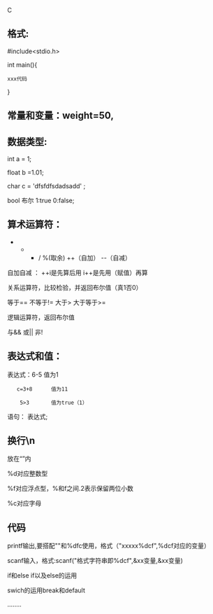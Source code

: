 C

## 格式:

#include<stdio.h>

int main(){

    xxx代码

}

## 常量和变量：weight=50,


## 数据类型:

int a = 1;

float b =1.01;

char c = 'dfsfdfsdadsadd' ;

bool 布尔 1:true 0:false;

## 算术运算符： 

+  -   *   /  %(取余)  ++（自加）  --（自减）

自加自减   ： ++i是先算后用    i++是先用（赋值）再算


关系运算符，比较检验，并返回布尔值（真1否0）

等于==   不等于!=   大于>   大于等于>=

逻辑运算符，返回布尔值

与&&   或||    非!    

## 表达式和值：

表达式：6-5      值为1

       c=3+8      值为11

        5>3       值为true（1）

语句：   表达式;

## 换行\n
   放在“”内


%d对应整数型

%f对应浮点型，%和f之间.2表示保留两位小数

%c对应字母


## 代码
printf输出,要搭配""和%dfc使用，格式（"xxxxx%dcf",%dcf对应的变量）

scanf输入，格式:scanf("格式字符串即%dcf",&xx变量,&xx变量)

if和else if以及else的运用    

swich的运用break和default

........